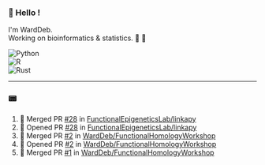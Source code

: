 ### :robot: Hello !

I'm WardDeb.  
Working on bioinformatics & statistics. 🧬 🧪  

![Python](https://img.shields.io/badge/python-3670A0?style=for-the-badge&logo=python&logoColor=ffdd54)  
![R](https://img.shields.io/badge/r-%23276DC3.svg?style=for-the-badge&logo=r&logoColor=white)  
![Rust](https://img.shields.io/badge/rust-%23000000.svg?style=for-the-badge&logo=rust&logoColor=white)  

---

### :pager:

<!--START_SECTION:activity-->
1. 🎉 Merged PR [#28](https://github.com/FunctionalEpigeneticsLab/linkapy/pull/28) in [FunctionalEpigeneticsLab/linkapy](https://github.com/FunctionalEpigeneticsLab/linkapy)
2. 💪 Opened PR [#28](https://github.com/FunctionalEpigeneticsLab/linkapy/pull/28) in [FunctionalEpigeneticsLab/linkapy](https://github.com/FunctionalEpigeneticsLab/linkapy)
3. 🎉 Merged PR [#2](https://github.com/WardDeb/FunctionalHomologyWorkshop/pull/2) in [WardDeb/FunctionalHomologyWorkshop](https://github.com/WardDeb/FunctionalHomologyWorkshop)
4. 💪 Opened PR [#2](https://github.com/WardDeb/FunctionalHomologyWorkshop/pull/2) in [WardDeb/FunctionalHomologyWorkshop](https://github.com/WardDeb/FunctionalHomologyWorkshop)
5. 🎉 Merged PR [#1](https://github.com/WardDeb/FunctionalHomologyWorkshop/pull/1) in [WardDeb/FunctionalHomologyWorkshop](https://github.com/WardDeb/FunctionalHomologyWorkshop)
<!--END_SECTION:activity-->

